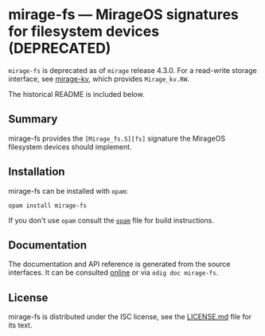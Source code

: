 # mirage-fs — MirageOS signatures for filesystem devices (DEPRECATED)

`mirage-fs` is deprecated as of `mirage` release 4.3.0. For a read-write storage interface, see [mirage-kv](https://github.com/mirage/mirage-kv), which provides `Mirage_kv.RW`.

The historical README is included below.

## Summary

mirage-fs provides the `[Mirage_fs.S][fs]` signature
the MirageOS filesystem devices should implement.

[fs]: http://mirage.github.io/mirage-fs/Mirage_fs.html

## Installation

mirage-fs can be installed with `opam`:

    opam install mirage-fs

If you don't use `opam` consult the [`opam`](opam) file for build
instructions.

## Documentation

The documentation and API reference is generated from the source
interfaces. It can be consulted [online][doc] or via `odig doc
mirage-fs`.

[doc]: https://mirage.github.io/mirage-fs/mirage-fs

## License

mirage-fs is distributed under the ISC license, see the [LICENSE.md] file for its text.

[LICENSE.md]: ./LICENSE.md
